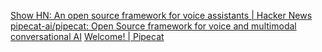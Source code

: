 
[Show HN: An open source framework for voice assistants | Hacker News](https://news.ycombinator.com/item?id=40345696)
[pipecat-ai/pipecat: Open Source framework for voice and multimodal conversational AI](https://github.com/pipecat-ai/pipecat)
[Welcome! | Pipecat](https://pipecat.ai/)
